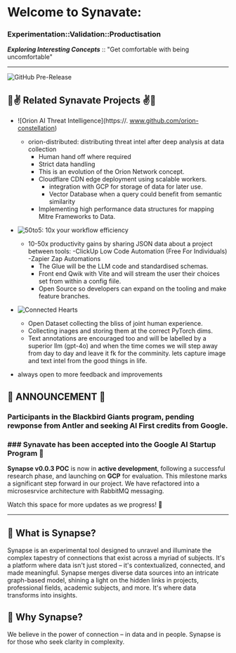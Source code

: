 # Welcome to Synavate: 
### Experimentation::Validation::Productisation

***Exploring Interesting Concepts*** ::
    "Get comfortable with being uncomfortable"

---
![GitHub Pre-Release](https://img.shields.io/github/v/release/synavate/synapse-monorepo?include_prereleases&display_name=tag&style=flat&logo=github)
## 🫶✌️ Related Synavate Projects ✌️🫶 ## 

- ![Orion AI Threat Intelligence](https://.   www.github.com/orion-constellation)
    - orion-distributed: distributing threat intel after deep analysis at data collection
        - Human hand off where required
        - Strict data handling
        - This is an evolution of the Orion Network concept.
        - Cloudflare CDN edge deployment using scalable workers.
            - integration with GCP for storage of data for later use.
            - Vector Database when a query could benefit from semantic similarity 
        - Implementing high performance data structures for mapping Mitre Frameworks to Data.

- ![50to5: 10x your workflow efficiency](https://github.com/50to5-Automation)
     - 10-50x productivity gains by sharing JSON data about a project between tools:
        -ClickUp Low Code Automation (Free For Individuals)
        -Zapier Zap Automations
        - The Glue will be the LLM code and standardised schemas. 
        - Front end Qwik with Vite and will stream the user their choices
         set from within a config fiile. 
        - Open Source so developers can expand on the tooling and make feature branches.

- ![Connected Hearts](https://www.github.com/auroea-humans)
     - Open Dataset collecting the bliss of joint human experience.
     - Collecting inages and storing them at the correct PyTorch dims.
     - Text annotations are encouraged too and will be labelled by a superior llm (gpt-4o) and
     when the time comes we will step away from day to day and leave it fk
         for the comminity. lets capture image and text intel from the good things in life.

- always open to more feedback and improvements

## 📣 ANNOUNCEMENT 📣

### Participants in the Blackbird Giants program, pending rewponse from Antler and seeking AI First credits from Google. 

### ### Synavate has been accepted into the Google AI Startup Program 🚀 ###


**Synapse v0.0.3 POC** is now in **active development**, following a successful research phase, and launching on **GCP** for evaluation.
This milestone marks a significant step forward in our project. We have refactored into a microsesrvice architecture with RabbitMQ messaging.

Watch this space for more updates as we progress! 🚀

---

## 🧬 What is Synapse?

Synapse is an experimental tool designed to unravel and illuminate the complex tapestry of connections that exist across a myriad of subjects. It's a platform where data isn't just stored – it's contextualized, connected, and made meaningful. Synapse merges diverse data sources into an intricate graph-based model, shining a light on the hidden links in projects, professional fields, academic subjects, and more. It's where data transforms into insights.

## 🌟 Why Synapse?

We believe in the power of connection – in data and in people. Synapse is for those who seek clarity in complexity.

